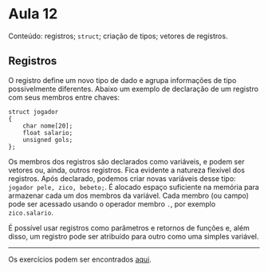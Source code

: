 # Aula 12

Conteúdo: registros; `struct`; criação de tipos; vetores de registros.

## Registros

O registro define um novo tipo de dado e agrupa informações de tipo possivelmente diferentes. Abaixo um exemplo de declaração de um registro com seus membros entre chaves:

```
struct jogador 
{
    char nome[20];
    float salario;
    unsigned gols;
};
```

Os membros dos registros são declarados como variáveis, e podem ser vetores ou, ainda, outros registros. Fica evidente a natureza flexível dos registros. Após declarado, podemos criar novas variáveis desse tipo: `jogador pele, zico, bebeto;`. É alocado espaço suficiente na memória para armazenar cada um dos membros da variável. Cada membro (ou campo) pode ser acessado usando o operador membro `.`, por exemplo `zico.salario`.

É possível usar registros como parâmetros e retornos de funções e, além disso, um registro pode ser atribuído para outro como uma simples variável.

---

Os exercícios podem ser encontrados [aqui](https://github.com/JudsonSS/ProgComp/blob/master/Labs/Lab12/Lab12.pdf).

